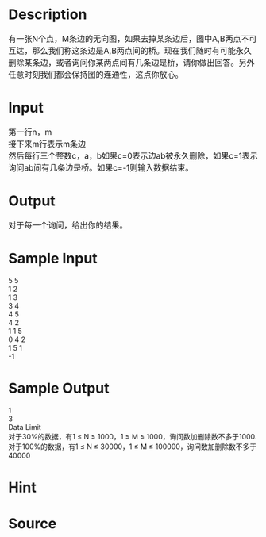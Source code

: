 
# Description

<div class="content"><div><span style="font-size: medium">有一张N个点，M条边的无向图，如果去掉某条边后，图中A,B两点不可互达，那么我们称这条边是A,B两点间的桥。现在我们随时有可能永久删除某条边，或者询问你某两点间有几条边是桥，请你做出回答。另外任意时刻我们都会保持图的连通性，这点你放心。</span></div></div>

# Input

<div class="content"><div><span style="font-size: medium">第一行n，m</span></div>
<div><span style="font-size: medium">接下来m行表示m条边</span></div>
<div><span style="font-size: medium">然后每行三个整数c，a，b如果c=0表示边ab被永久删除，如果c=1表示询问ab间有几条边是桥。如果c=-1则输入数据结束。</span></div></div>

# Output

<div class="content"><div><span style="font-size: medium">对于每一个询问，给出你的结果。</span></div></div>

# Sample Input

<div class="content"><span class="sampledata">5 5<br/>
1 2<br/>
1 3<br/>
3 4<br/>
4 5<br/>
4 2<br/>
1 1 5<br/>
0 4 2<br/>
1 5 1<br/>
-1<br/>
</span></div>

# Sample Output

<div class="content"><span class="sampledata">1<br/>
3<br/>
Data Limit<br/>
对于30%的数据，有1 ≤ N ≤ 1000，1 ≤ M ≤ 1000，询问数加删除数不多于1000.<br/>
对于100%的数据，有1 ≤ N ≤ 30000，1 ≤ M ≤ 100000，询问数加删除数不多于40000<br/>
 </span></div>

# Hint

<div class="content"><p></p></div>

# Source

<div class="content"><p><a href="problemset.php?search="></a></p></div>


